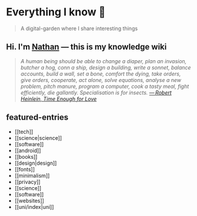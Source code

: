 # Everything I know 🌱

> A digital-garden where I share interesting things

## Hi. I'm [Nathan](https://polarhive.net/) — this is my knowledge wiki

> *A human being should be able to change a diaper, plan an invasion, butcher a
> hog, conn a ship, design a building, write a sonnet, balance accounts, build
> a wall, set a bone, comfort the dying, take orders, give orders, cooperate,
> act alone, solve equations, analyse a new problem, pitch manure, program a
> computer, cook a tasty meal, fight efficiently, die gallantly. Specialisation is for insects.
>  [— Robert Heinlein, Time Enough for  Love](https://en.m.wikipedia.org/wiki/Competent_man)*

## featured-entries

- [[tech]]
- [[science|science]]
- [[software]]
- [[android]]
- [[books]]
- [[design|design]]
- [[fonts]]
- [[minimalism]]
- [[privacy]]
- [[science]]
- [[software]]
- [[websites]]
- [[uni/index|uni]]
